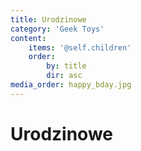 ```yaml
---
title: Urodzinowe
category: 'Geek Toys'
content:
    items: '@self.children'
    order:
        by: title
        dir: asc
media_order: happy_bday.jpg
---
```


# Urodzinowe
